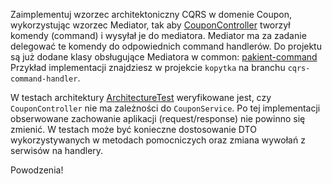 Zaimplementuj wzorzec architektoniczny CQRS w domenie Coupon, wykorzystując wzorzec Mediator, tak aby
[CouponController](src/main/java/pl/punktozaur/coupon/web/CouponController.java) tworzył komendy (command) i wysyłał je do mediatora.
Mediator ma za zadanie delegować te komendy do odpowiednich command handlerów.
Do projektu są już dodane klasy obsługujące Mediatora w common: [pakient-command](src/main/java/pl/punktozaur/common/command)
Przykład implementacji znajdziesz w projekcie `kopytka` na branchu `cqrs-command-handler`.

W testach architektury [ArchitectureTest](src/test/java/pl/punktozaur/architecture/ArchitectureTest.java) weryfikowane jest, czy `CouponController` nie ma zależności do `CouponService`.
Po tej implementacji obserwowane zachowanie aplikacji (request/response) nie powinno się zmienić. W testach może być konieczne dostosowanie DTO wykorzystywanych w metodach pomocniczych oraz zmiana wywołań z serwisów na handlery.

Powodzenia!